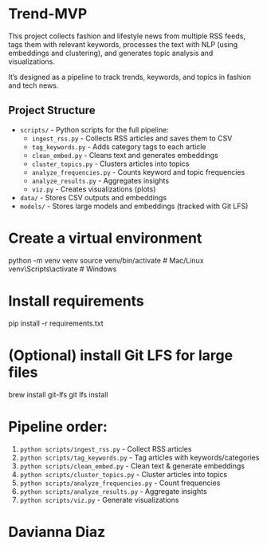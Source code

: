 # Trend-MVP

This project collects fashion and lifestyle news from multiple RSS feeds, tags them with relevant keywords, processes the text with NLP (using embeddings and clustering), and generates topic analysis and visualizations.  

It’s designed as a pipeline to track trends, keywords, and topics in fashion and tech news.

## Project Structure
- `scripts/` - Python scripts for the full pipeline:
    - `ingest_rss.py` - Collects RSS articles and saves them to CSV
    - `tag_keywords.py` - Adds category tags to each article
    - `clean_embed.py` - Cleans text and generates embeddings
    - `cluster_topics.py` - Clusters articles into topics
    - `analyze_frequencies.py` - Counts keyword and topic frequencies
    - `analyze_results.py` - Aggregates insights
    - `viz.py` - Creates visualizations (plots)
- `data/` - Stores CSV outputs and embeddings
- `models/` - Stores large models and embeddings (tracked with Git LFS)

# Create a virtual environment
python -m venv venv
source venv/bin/activate  # Mac/Linux
venv\Scripts\activate     # Windows

# Install requirements
pip install -r requirements.txt

# (Optional) install Git LFS for large files
brew install git-lfs
git lfs install

# Pipeline order:
1. `python scripts/ingest_rss.py` - Collect RSS articles
2. `python scripts/tag_keywords.py` - Tag articles with keywords/categories
3. `python scripts/clean_embed.py` - Clean text & generate embeddings
4. `python scripts/cluster_topics.py` - Cluster articles into topics
5. `python scripts/analyze_frequencies.py` - Count frequencies
6. `python scripts/analyze_results.py` - Aggregate insights
7. `python scripts/viz.py` - Generate visualizations


# Davianna Diaz